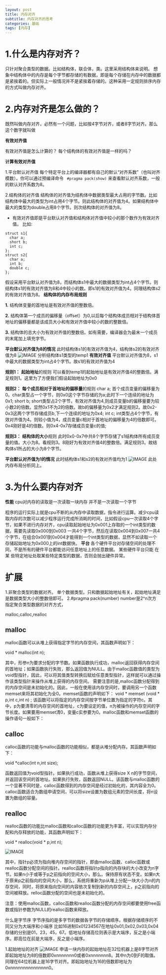 ```yaml
---
layout: post
title: 内存对齐
subtitle: 内存对齐的思考
categories: 基础
tags: [内存]
---
```

# 1.什么是内存对齐？
只针对聚合类型的数据。比如结构体，联合体，类。这里采用结构体来说明。
想象中结构体中的内存是每个字节都存储的有数据，即是每个存储在内存中的数据都是紧挨着的。但实际上一般情况并不是紧挨着存储的。这种采用一定规则排序内存的方式叫做内存对齐。
# 2.内存对齐是怎么做的？
既然叫做内存对齐，必然有一个问题，比如按4字节对齐，或者8字节对齐。那么这个数字就叫做

**有效对齐值**

有效对齐值是怎么计算的？
每个结构体的有效对齐值是一样的吗？

**计算有效对齐值**

1.平台默认对齐值
 每个特定平台上的编译器都有自己的默认“对齐系数”（也叫对齐模数）。你可以通过预编译命令
` #pragma pack(show)`
来查看默认对齐系数，一般的默认对齐系数为8。

2.结构体的对齐值
结构体的对齐值为结构体中数据类型最大占用的字节数。比如结构体中最大的类型为int占用4个字节。则此结构体的对齐值为4。如果结构体中最大的类型为double占用8个字节。则次结构体的对齐值为8。

* 有效对齐值即是平台默认对齐值和结构体对齐值中较小的那个数作为有效对齐值。
比如:
```
struct s1{
  char a;
  short b;
  int c;
};
struct s2{
  char a;
  int b;
  double c;
};
```
假设采用平台默认对齐值为8，而结构体s1中最大的数据类型为int占4个字节。则结构体s1的有效对齐值为8和4中较小的数。即s1的有效对齐值为4。同理结构体s2的有效对齐值为8。
**结构体的内存布局规则**

  **1.** 结构体变量的首地址是有效对齐值的整数倍。
  
  **2.** 结构体第一个成员的偏移量（offset）为0,以后每个结构体成员相对于结构体首地址的偏移量都是该成员大小和有效对齐值中较小的数的整数倍。
  
  **3.** 结构体的总大小为有效对齐值的整数倍。如有需要，编译器会为最末一个成员的末尾加上填充字节。
  
**平台默认对齐值为8的情况**
此时结构体s1的有效对齐值为4，结构体s2的有效对齐值为8
  ![IMAGE](/assets/images/resources/9EE8D3C634B88391DB900EEE89DAA318.jpg)
  分析结构体s1类型的temp1
  **有效对齐值**
  平台默认对齐值为8，s1中最大的数据类型为int占4个字节。故s1的有效对齐值为4
 
  **规则1：**
   **起始地址**的规则
  可以看到temp1的起始地址是有效对齐值4的整数倍。满足规则1。这里为了方便我们假设起始地址为0x0

  **规则2：**
   **每个成员相对于首地址的偏移量**的规则
  char a; 首个成员变量的偏移量为0。char类型占一个字节，则0x0这个字节存储的为a;此时下一个连续的地址为0x1;
  short b; short类型占2个字节，有效对齐值为4,则成员变量b的偏移量要为较小数2的倍数。显然0x1不为2的倍数。故b的偏移量为0x2才满足规则2。故0x2-0x3这两个字节存储成员b,下一个连续的地址为0x4;
  int c; int类型占4个字节，有效对齐值为4。则较小值为4，成员变量c相对于首地址的偏移量为4的倍数即可。0x4刚好是4的倍数。则0x4-0x7存储成员变量c的值;
 
  **规则3：**
   **结构体的大小**规则
  此时0x0-0x7中共8个字节存储了s1结构体所有成员变量的值。大小为8。看规则3。8刚好为有效对齐值4的整数倍。满足规则3。故结构体s1所占的大小为8个字节。
  
**平台默认对齐值为1的情况**
此时结构体s1和s2的有效对齐值均为1
 ![IMAGE](/assets/images/resources/82DCD1A714CC19DA11DDDD5962D1BF30.jpg)
此处内存布局分析同上。

# 3.为什么要内存对齐
  **性能**
  cpu对内存的读取是一次读取一块内存 并不是一次读取一个字节
  
  程序的运行实际上就是cpu不断的从内存中读取数据，指令进行运算。减少cpu读取内存的次数可以减少程序运行完成所消耗的时间，比如假设cpu一次读取4个字节，如果不进行内存对齐，cpu读取起始地址为0x001上存取的一个int类型的数据，需要先读取0x000到0x003 一共4个字节，然后在读取0x004到0x007一共4个字节，在组合0x001到0x004才能得到一个int类型的数据，显然不如读取一个存储起始地址为0x000上的int数据快。
  **平台**
  各个硬件平台对存储空间的处理不同，不是所有的硬件平台都能访问任意地址上的任意数据。 某些硬件平台只能 在某 些特定地址处取某些特定类型的数据，否则会抛出硬件异常。

# 扩展
1.非聚合类型的数据对齐。
单个数据类型。只和数据起始地址有关，起始地址满足是数据类型大小的整数倍即可。
2.#pragma pack(number) number是2^n次方
指定聚合类型数据的对齐方式，

malloc,calloc,realloc
## malloc

malloc函数可以从堆上获得指定字节的内存空间，其函数声明如下：

void * malloc(int n);

其中，形参n为要求分配的字节数。如果函数执行成功，malloc返回获得内存空间的首地址；如果函数执行失败，那么返回值为NULL。由于malloc函数值的类型为void型指针，因此，可以将其值类型转换后赋给任意类型指针，这样就可以通过操作该类型指针来操作从堆上获得的内存空间。
需要注意的是,malloc函数分配得到的内存空间是未初始化的。因此，一般在使用该内存空间时，要调用另一个函数memset来将其初始化为全0。memset函数的声明如下：
void * memset (void * p,int c,int n) ;
该函数可以将指定的内存空间按字节单位置为指定的字符c。其中，p为要清零的内存空间的首地址，c为要设定的值，n为被操作的内存空间的字节长度。如果要用memset清0，变量c实参要为0。malloc函数和memset函数的操作语句一般如下：

## calloc
calloc函数的功能与malloc函数的功能相似，都是从堆分配内存。其函数声明如下：

void *calloc(int n,int size);

函数返回值为void型指针。如果执行成功，函数从堆上获得size X n的字节空间，并返回该空间的首地址。如果执行失败，函数返回NULL。该函数与malloc函数的一个显著不同时是，calloc函数得到的内存空间是经过初始化的，其内容全为0。calloc函数适合为数组申请空间，可以将size设置为数组元素的空间长度，将n设置为数组的容量。

## realloc
realloc函数的功能比malloc函数和calloc函数的功能更为丰富，可以实现内存分配和内存释放的功能，其函数声明如下：

void * realloc(void * p,int n);

![IMAGE](/assets/images/resources/AAD689F1ED1A391DE246EAC870E97149.jpg)

其中，指针p必须为指向堆内存空间的指针，即由malloc函数、calloc函数或realloc函数分配空间的指针。realloc函数将指针p指向的内存块的大小改变为n字节。如果n小于或等于p之前指向的空间大小，那么。保持原有状态不变。如果n大于原来p之前指向的空间大小，那么，系统将重新为p从堆上分配一块大小为n的内存空间，同时，将原来指向空间的内容依次复制到新的内存空间上，p之前指向的空间被释放。relloc函数分配的空间也是未初始化的。

注意：使用malloc函数，calloc函数和realloc函数分配的内存空间都要使用free函数或指针参数为NULL的realloc函数来释放。



什么是字节序
字节序指的是多字节的数据各字节的存储顺序。根据存储顺序的不同又分为大端序和小端序
比如16进制0x01234567在地址0x01,0x02,0x03,0x04存储的分别是01，23，45，67。低地址存储高位则表示是大端序，反之是小端序。即高位在前是大端序，反之是小端序。


1.起始地址的对齐
![IMAGE](/assets/images/resources/34C0DF14C46E87B441F533E3B3ECB407.jpg)
申请一块内存的起始地址在32位机器上是8字节对齐即起始地址为8的倍数即0xnnnnnnn0或者0xnnnnnnn8。其中n为0到F的取值。同理在64位机器上是16字节对齐。即起始地址为16的倍数即地址为0xnnnnnnnnnnnnnnn0。
